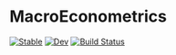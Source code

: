 # MacroEconometrics

[![Stable](https://img.shields.io/badge/docs-stable-blue.svg)](https://enweg.github.io/MacroEconometrics.jl/stable/)
[![Dev](https://img.shields.io/badge/docs-dev-blue.svg)](https://enweg.github.io/MacroEconometrics.jl/dev/)
[![Build Status](https://github.com/enweg/MacroEconometrics.jl/actions/workflows/CI.yml/badge.svg?branch=main)](https://github.com/enweg/MacroEconometrics.jl/actions/workflows/CI.yml?query=branch%3Amain)
